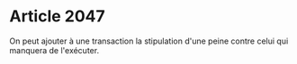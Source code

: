# Article 2047

On peut ajouter à une transaction la stipulation d'une peine contre celui qui manquera de l'exécuter.
